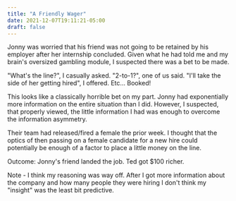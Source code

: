 ```yaml
---
title: "A Friendly Wager"
date: 2021-12-07T19:11:21-05:00
draft: false
---
```


Jonny was worried that his friend was not going to be retained by his employer after her internship concluded. Given what he had told me and my brain's oversized gambling module, I suspected there was a bet to be made.

"What's the line?", I casually asked. "2-to-1?", one of us said. "I'll take the side of her getting hired", I offered. Etc... Booked!

This looks like a classically horrible bet on my part. Jonny had exponentially more information on the entire situation than I did. However, I suspected, that properly viewed, the little information I had was enough to overcome the information asymmetry.

Their team had released/fired a female the prior week. I thought that the optics of then passing on a female candidate for a new hire could potentially be enough of a factor to place a little money on the line.

Outcome: Jonny's friend landed the job. Ted got $100 richer.

Note - I think my reasoning was way off. After I got more information about the company and how many people they were hiring I don't think my "insight" was the least bit predictive.
